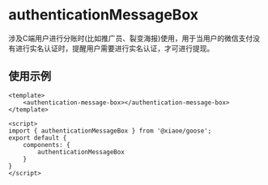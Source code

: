 # authenticationMessageBox

涉及C端用户进行分账时(比如推广员、裂变海报)使用，用于当用户的微信支付没有进行实名认证时，提醒用户需要进行实名认证，才可进行提现。

## 使用示例

```vue
<template>
    <authentication-message-box></authentication-message-box>
</template>

<script>
import { authenticationMessageBox } from '@xiaoe/goose';
export default {
    components: {
        authenticationMessageBox
    }
}
</script>
```
